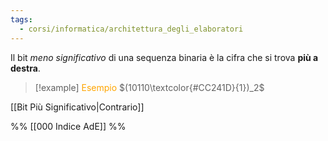 ```yaml
---
tags:
  - corsi/informatica/architettura_degli_elaboratori
---
```

Il bit *meno significativo* di una sequenza binaria è la cifra che si trova **più a destra**.

> [!example] <font color="orange">Esempio</font>
$(10110\textcolor{#CC241D}{1})_2$

[[Bit Più Significativo|Contrario]]

%%
[[000 Indice AdE]]
%%
